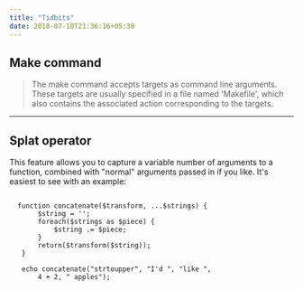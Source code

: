 ```yaml
---
title: "Tidbits"
date: 2018-07-10T21:36:16+05:30
---
```


## Make command

 > The make command accepts targets as command line arguments. These targets are usually specified in a file named 'Makefile', which also contains the associated action corresponding to the targets.
 
 
 ***





## Splat operator
 
 This feature allows you to capture a variable number of arguments to a function, combined with "normal" arguments passed in if you like. It's easiest to see with an example:

 ``` 
   
   function concatenate($transform, ...$strings) {
        $string = '';
        foreach($strings as $piece) {
            $string .= $piece;
        }
        return($transform($string));
    }
    
    echo concatenate("strtoupper", "I'd ", "like ",
        4 + 2, " apples");
 ```
